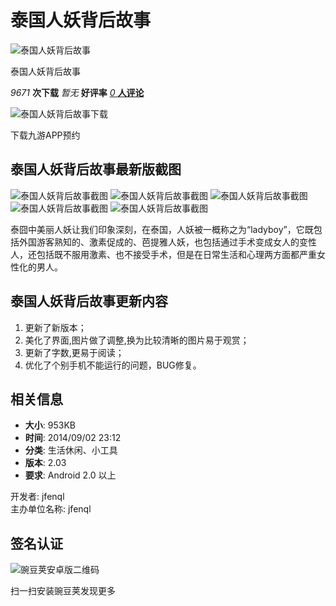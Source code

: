 # 泰国人妖背后故事

![泰国人妖背后故事](https://android-artworks.25pp.com/fs08/2016/06/07/10/1_3e5fd3ac971d9d9997b71102964f8827_con_130x130.png)

泰国人妖背后故事

_9671_ **次下载** _暂无_ **好评率** [_0_ **人评论**](#comments "查看评论")

![泰国人妖背后故事下载](//image.uc.cn/s/uae/g/0n/wenshan/1.png)

下载九游APP预约

## 泰国人妖背后故事最新版截图

![泰国人妖背后故事截图](https://android-screenimgs.25pp.com/219/1166811_137311044200_234x360.jpg) ![泰国人妖背后故事截图](https://android-screenimgs.25pp.com/219/1166811_137311044201_234x360.jpg) ![泰国人妖背后故事截图](https://android-screenimgs.25pp.com/219/1166811_137311044302_234x360.jpg) ![泰国人妖背后故事截图](https://android-screenimgs.25pp.com/219/1166811_137311044303_234x360.jpg) ![泰国人妖背后故事截图](https://android-screenimgs.25pp.com/219/1166811_137311044404_234x360.jpg)

泰囧中美丽人妖让我们印象深刻，在泰国，人妖被一概称之为“ladyboy”，它既包括外国游客熟知的、激素促成的、芭提雅人妖，也包括通过手术变成女人的变性人，还包括既不服用激素、也不接受手术，但是在日常生活和心理两方面都严重女性化的男人。

## 泰国人妖背后故事更新内容

1. 更新了新版本；
2. 美化了界面,图片做了调整,换为比较清晰的图片易于观赏；
3. 更新了字数,更易于阅读；
4. 优化了个别手机不能运行的问题，BUG修复。

## 相关信息

- **大小**: 953KB
- **时间**: 2014/09/02 23:12
- **分类**: 生活休闲、小工具
- **版本**: 2.03
- **要求**: Android 2.0 以上

开发者: jfenql  
主办单位名称: jfenql  

## 签名认证
![豌豆荚安卓版二维码](https://www.wandoujia.com/api/qr?s=4&c=https://www.wandoujia.com?qr=1)

扫一扫安装豌豆荚发现更多